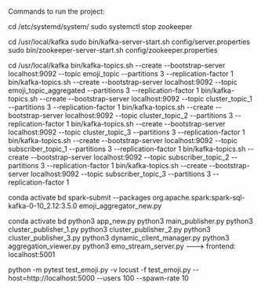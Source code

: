 Commands to run the project:

cd /etc/systemd/system/
sudo systemctl stop zookeeper

cd /usr/local/kafka
sudo bin/kafka-server-start.sh config/server.properties
sudo bin/zookeeper-server-start.sh config/zookeeper.properties

cd /usr/local/kafka
bin/kafka-topics.sh --create --bootstrap-server localhost:9092 --topic emoji_topic --partitions 3 --replication-factor 1
bin/kafka-topics.sh --create --bootstrap-server localhost:9092 --topic emoji_topic_aggregated --partitions 3 --replication-factor 1
bin/kafka-topics.sh --create --bootstrap-server localhost:9092 --topic cluster_topic_1 --partitions 3 --replication-factor 1
bin/kafka-topics.sh --create --bootstrap-server localhost:9092 --topic cluster_topic_2 --partitions 3 --replication-factor 1
bin/kafka-topics.sh --create --bootstrap-server localhost:9092 --topic cluster_topic_3 --partitions 3 --replication-factor 1
bin/kafka-topics.sh --create --bootstrap-server localhost:9092 --topic subscriber_topic_1 --partitions 3 --replication-factor 1
bin/kafka-topics.sh --create --bootstrap-server localhost:9092 --topic subscriber_topic_2 --partitions 3 --replication-factor 1
bin/kafka-topics.sh --create --bootstrap-server localhost:9092 --topic subscriber_topic_3 --partitions 3 --replication-factor 1

conda activate bd
spark-submit --packages org.apache.spark:spark-sql-kafka-0-10_2.12:3.5.0 emoji_aggregator_new.py

conda activate bd
python3 app_new.py 
python3  main_publisher.py
python3  cluster_publisher_1.py
python3  cluster_publisher_2.py
python3  cluster_publisher_3.py
python3 dynamic_client_manager.py
python3 aggregation_viewer.py
python3 emo_stream_server.py
---> frontend: localhost:5001

python -m pytest test_emoji.py -v
locust -f test_emoji.py --host=http://localhost:5000 --users 100 --spawn-rate 10
